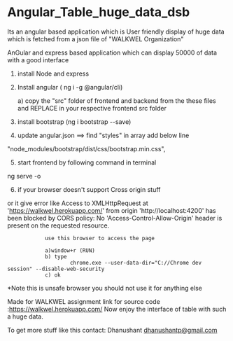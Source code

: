 # Angular_Table_huge_data_dsb
Its an angular based application which is User friendly display of  huge  data which is fetched from a json file of "WALKWEL Organization"


AnGular and express based application which can display 50000 of data with a good interface




1. install Node and express
2. Install angular ( ng i -g @angular/cli)


	a) copy the "src" folder of frontend and backend from the these files and 
			REPLACE in your respective frontend src folder


3. install bootstrap (ng i bootstrap --save)

4. update angular.json ==> find "styles"  in array add below line

  "node_modules/bootstrap/dist/css/bootstrap.min.css",

5. start frontend by following command in terminal

ng serve -o 

 

6. if your browser doesn't support Cross origin stuff

or it give error like 
			Access to XMLHttpRequest at 'https://walkwel.herokuapp.com/' from origin 'http://localhost:4200' 
			has been blocked by CORS policy: No 'Access-Control-Allow-Origin' header
			 is present on the requested resource.

				use this browser to access the page

				a)window+r (RUN) 
				b) type 
						chrome.exe --user-data-dir="C://Chrome dev session" --disable-web-security
				c) ok
*Note this is unsafe browser you should not use it for anything else
        
Made for WALKWEL assignment
link for source code :https://walkwel.herokuapp.com/
Now enjoy the interface of table with such a huge data.

To get more stuff like this 
contact: Dhanushant 
	dhanushantp@gmail.com
